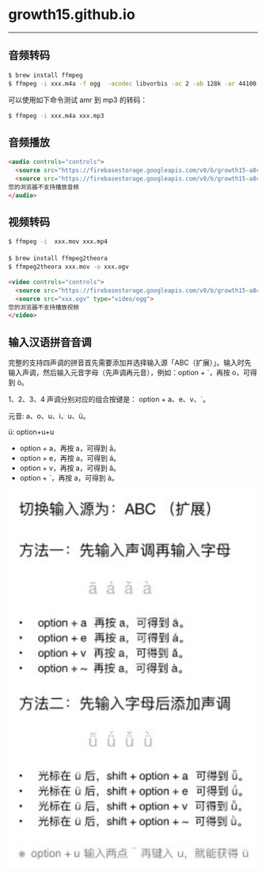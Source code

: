 # growth15.github.io
---

## 音频转码

```bash
$ brew install ffmpeg
$ ffmpeg -i xxx.m4a -f ogg  -acodec libvorbis -ac 2 -ab 128k -ar 44100 xxx.ogg
```
   
可以使用如下命令测试 amr 到 mp3 的转码：

```bash
$ ffmpeg -i xxx.m4a xxx.mp3
```

## 音频播放

```html
<audio controls="controls">
  <source src="https://firebasestorage.googleapis.com/v0/b/growth15-a8c59.appspot.com/o/2017%2F06%2F07%2Frabbit.ogg?alt=media&amp;token=ac80f67e-26e2-4d2d-a6e8-b17bb0a25f75" type="audio/ogg" />
  <source src="https://firebasestorage.googleapis.com/v0/b/growth15-a8c59.appspot.com/o/2017%2F06%2F07%2Frabbit.mp3?alt=media&amp;token=2cbc35d2-0dc2-4951-b7d7-1e099c73fd38" type="audio/mpeg" />
您的浏览器不支持播放音频
</audio>
```

## 视频转码

```bash
$ ffmpeg -i  xxx.mov xxx.mp4

$ brew install ffmpeg2theora
$ ffmpeg2theora xxx.mov -o xxx.ogv
```

```html
<video controls="controls">
  <source src="https://firebasestorage.googleapis.com/v0/b/growth15-a8c59.appspot.com/o/2017%2F06%2F08%2Fbike.mp4?alt=media&token=33a6ce5a-bd1c-4cb9-9f93-05e695485420" type="video/mp4">
  <source src="xxx.ogv" type="video/ogg">
您的浏览器不支持播放视频
</video>
```

## 输入汉语拼音音调

完整的支持四声调的拼音首先需要添加并选择输入源「ABC（扩展）」。输入时先输入声调，然后输入元音字母（先声调再元音），例如：option + `，再按 o，可得到 ò。

1、2、3、4 声调分别对应的组合按键是： option + a、e、v、`。

元音: a、o、u、i、u、ü。

ü: option+u+u

* option + a，再按 a，可得到 ā。
* option + e，再按 a，可得到 á。
* option + v，再按 a，可得到 ǎ。
* option + `，再按 a，可得到 à。

![shengdiao](images/shengdiao.png)
